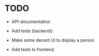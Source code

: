 # TODO

- API-documentation

- Add tests (backend):

- Make some decent UI to display a person
- Add tests to frontend
